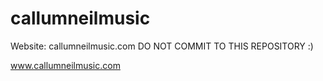 # callumneilmusic
Website: callumneilmusic.com
DO NOT COMMIT TO THIS REPOSITORY :)

www.callumneilmusic.com
